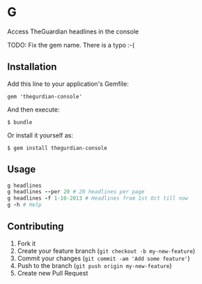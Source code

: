 # G

Access TheGuardian headlines in the console

TODO: Fix the gem name. There is a typo :-(

## Installation

Add this line to your application's Gemfile:

    gem 'thegurdian-console'

And then execute:

    $ bundle

Or install it yourself as:

    $ gem install thegurdian-console

## Usage

```ruby
g headlines
g headlines --per 20 # 20 headlines per page
g headlines -f 1-10-2013 # Headlines from 1st Oct till now
g -h # Help
````

## Contributing

1. Fork it
2. Create your feature branch (`git checkout -b my-new-feature`)
3. Commit your changes (`git commit -am 'Add some feature'`)
4. Push to the branch (`git push origin my-new-feature`)
5. Create new Pull Request
